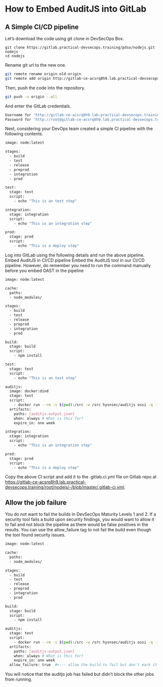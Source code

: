 # How to Embed AuditJS into GitLab
## A Simple CI/CD pipeline
Let’s download the code using git clone in DevSecOps Box.
```sj
git clone https://gitlab.practical-devsecops.training/pdso/nodejs.git nodejs
cd nodejs
```
Rename git url to the new one.
```sh
git remote rename origin old-origin
git remote add origin http://gitlab-ce-acsrq8h9.lab.practical-devsecops.training/root/nodejs.git
```
Then, push the code into the repository.
```sh
git push -u origin --all
```
And enter the GitLab credentials.
```sh
Username for 'http://gitlab-ce-acsrq8h9.lab.practical-devsecops.training': root
Password for 'http://root@gitlab-ce-acsrq8h9.lab.practical-devsecops.training':
```
Next, considering your DevOps team created a simple CI pipeline with the following contents.
```sh
image: node:latest

stages:
  - build
  - test
  - release
  - preprod
  - integration
  - prod

test:
  stage: test
  script:
    - echo "This is an test step"

integration:
  stage: integration
  script:
    - echo "This is an integration step"

prod:
  stage: prod
  script:
    - echo "This is a deploy step"
```
Log into GitLab using the following details and run the above pipeline.
Embed AuditJS in CI/CD pipeline
Embed the AuditJS tool in our CI/CD pipeline. However, do remember you need to run the command manually before you embed OAST in the pipeline
```sh
image: node:latest

cache:
  paths:
  - node_modules/

stages:
  - build
  - test
  - release
  - preprod
  - integration
  - prod

build:
  stage: build
  script:
    - npm install

test:
  stage: test
  script:
    - echo "This is an test step"

auditjs:
  image: docker:dind
  stage: test
  script:
    - docker run --rm -v $(pwd):/src -w /src hysnsec/auditjs ossi -q -j | tee auditjs-output.json
  artifacts:
    paths: [auditjs-output.json]
    when: always # What is this for?
    expire_in: one week

integration:
  stage: integration
  script:
    - echo "This is an integration step"

prod:
  stage: prod
  script:
    - echo "This is a deploy step"
```
Copy the above CI script and add it to the .gitlab.ci.yml file on Gitlab repo at https://gitlab-ce-acsrq8h9.lab.practical-devsecops.training/root/nodejs/-/blob/master/.gitlab-ci.yml.
## Allow the job failure
You do not want to fail the builds in DevSecOps Maturity Levels 1 and 2. If a security tool fails a build upon security findings, you would want to allow it to fail and not block the pipeline as there would be false positives in the results.
You can use the allow_failure tag to not fail the build even though the tool found security issues.
```sh
image: node:latest

cache:
  paths:
  - node_modules/

stages:
  - build
  - test
  - release
  - preprod
  - integration
  - prod

build:
  stage: build
  script:
    - npm install

auditjs:
  stage: test
  script:
    - docker run --rm -v $(pwd):/src -w /src hysnsec/auditjs ossi -q -j | tee auditjs-output.json
  artifacts:
    paths: [auditjs-output.json]
    when: always # What is this for?
    expire_in: one week
  allow_failure: true  #<--- allow the build to fail but don't mark it as such
```
You will notice that the auditjs job has failed but didn’t block the other jobs from running.

